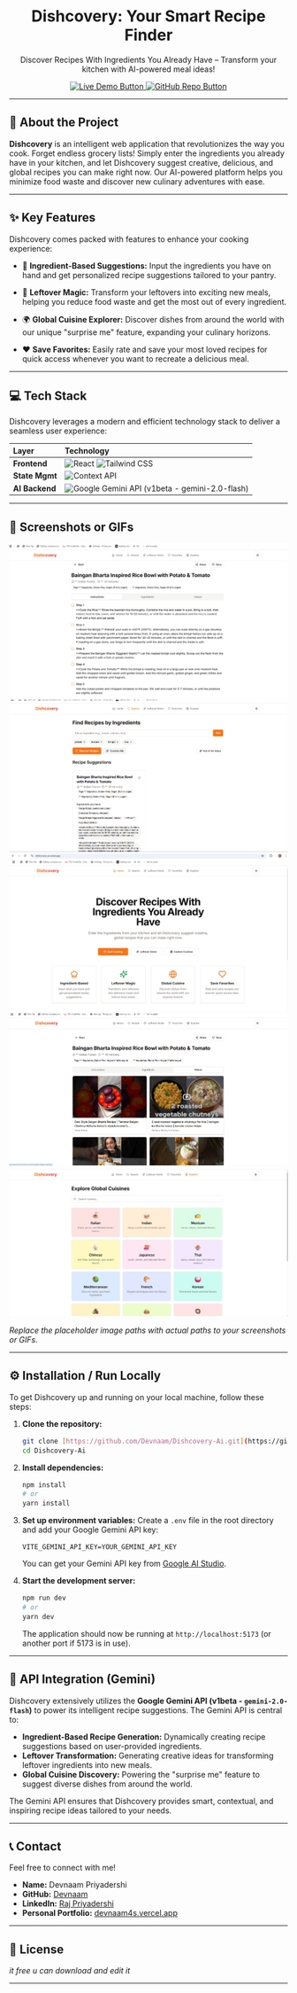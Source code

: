 <div align="center">
  <!-- Replace with your actual logo if available, e.g., <img src="./public/dishcovery-logo.png" alt="Dishcovery Logo" width="150"/> -->
  <h1>Dishcovery: Your Smart Recipe Finder</h1>
  <p>Discover Recipes With Ingredients You Already Have – Transform your kitchen with AI-powered meal ideas!</p>

  <p>
    <!-- Add your badges here if applicable, e.g., build status, contributors, stars, issues -->
    <!-- Example Badges (replace with your repo details): -->
    <!-- <a href="https://github.com/Devnaam/Dishcovery-Ai/actions/workflows/deploy.yml">
      <img src="https://github.com/Devnaam/Dishcovery-Ai/actions/workflows/deploy.yml/badge.svg" alt="Deploy Status">
    </a>
    <a href="https://github.com/Devnaam/Dishcovery-Ai/graphs/contributors">
      <img src="https://img.shields.io/github/contributors/Devnaam/Dishcovery-Ai?color=blue" alt="Contributors">
    </a>
    <a href="https://github.com/Devnaam/Dishcovery-Ai/stargazers">
      <img src="https://img.shields.io/github/stars/Devnaam/Dishcovery-Ai?style=social" alt="GitHub stars">
    </a>
    <a href="https://github.com/Devnaam/Dishcovery-Ai/issues">
      <img src="https://img.shields.io/github/issues/Devnaam/Dishcovery-Ai?color=red" alt="Issues">
    </a> -->
  </p>

  <p>
    <a href="https://dishcovery-ai.vercel.app/" target="_blank">
      <img src="https://img.shields.io/badge/Live%20Demo-Visit%20App-30363D?style=for-the-badge&logo=vercel&logoColor=white" alt="Live Demo Button">
    </a>
    <a href="https://github.com/Devnaam/Dishcovery-Ai" target="_blank">
      <img src="https://img.shields.io/badge/GitHub%20Repo-Explore%20Code-30363D?style=for-the-badge&logo=github&logoColor=white" alt="GitHub Repo Button">
    </a>
  </p>
</div>

---

## 🚀 About the Project

**Dishcovery** is an intelligent web application that revolutionizes the way you cook. Forget endless grocery lists! Simply enter the ingredients you already have in your kitchen, and let Dishcovery suggest creative, delicious, and global recipes you can make right now. Our AI-powered platform helps you minimize food waste and discover new culinary adventures with ease.

---

## ✨ Key Features

Dishcovery comes packed with features to enhance your cooking experience:

- 🍳 **Ingredient-Based Suggestions:** Input the ingredients you have on hand and get personalized recipe suggestions tailored to your pantry.

- 🍝 **Leftover Magic:** Transform your leftovers into exciting new meals, helping you reduce food waste and get the most out of every ingredient.

- 🌍 **Global Cuisine Explorer:** Discover dishes from around the world with our unique "surprise me" feature, expanding your culinary horizons.

- ❤️ **Save Favorites:** Easily rate and save your most loved recipes for quick access whenever you want to recreate a delicious meal.

---

## 💻 Tech Stack

Dishcovery leverages a modern and efficient technology stack to deliver a seamless user experience:

| Layer          | Technology                                                                                                                                                                                                                 |
| :------------- | :------------------------------------------------------------------------------------------------------------------------------------------------------------------------------------------------------------------------- |
| **Frontend**   | ![React](https://img.shields.io/badge/React-61DAFB?style=for-the-badge&logo=react&logoColor=black) ![Tailwind CSS](https://img.shields.io/badge/Tailwind_CSS-06B6D4?style=for-the-badge&logo=tailwind-css&logoColor=white) |
| **State Mgmt** | ![Context API](https://img.shields.io/badge/Context_API-0288D1?style=for-the-badge&logo=react&logoColor=white)                                                                                                             |
| **AI Backend** | ![Google Gemini API](https://img.shields.io/badge/Google_Gemini_API-4285F4?style=for-the-badge&logo=google&logoColor=white) (v1beta - gemini-2.0-flash)                                                                    |

---

## 📸 Screenshots or GIFs

![Dishcovery Home Page](./images/img1.png)
![Ingredient Input and Suggestions](./images/img2.png)
![Saved Recipes View](./images/img3.png)
![Saved Recipes View](./images/img4.png)
![Saved Recipes View](./images/img5.png)



_Replace the placeholder image paths with actual paths to your screenshots or GIFs._

---

## ⚙️ Installation / Run Locally

To get Dishcovery up and running on your local machine, follow these steps:

1.  **Clone the repository:**

    ```bash
    git clone [https://github.com/Devnaam/Dishcovery-Ai.git](https://github.com/Devnaam/Dishcovery-Ai.git)
    cd Dishcovery-Ai
    ```

2.  **Install dependencies:**

    ```bash
    npm install
    # or
    yarn install
    ```

3.  **Set up environment variables:**
    Create a `.env` file in the root directory and add your Google Gemini API key:

    ```
    VITE_GEMINI_API_KEY=YOUR_GEMINI_API_KEY
    ```

    You can get your Gemini API key from [Google AI Studio](https://aistudio.google.com/app/apikey).

4.  **Start the development server:**
    ```bash
    npm run dev
    # or
    yarn dev
    ```
    The application should now be running at `http://localhost:5173` (or another port if 5173 is in use).

---

## 🤖 API Integration (Gemini)

Dishcovery extensively utilizes the **Google Gemini API (v1beta - `gemini-2.0-flash`)** to power its intelligent recipe suggestions. The Gemini API is central to:

- **Ingredient-Based Recipe Generation:** Dynamically creating recipe suggestions based on user-provided ingredients.
- **Leftover Transformation:** Generating creative ideas for transforming leftover ingredients into new meals.
- **Global Cuisine Discovery:** Powering the "surprise me" feature to suggest diverse dishes from around the world.

The Gemini API ensures that Dishcovery provides smart, contextual, and inspiring recipe ideas tailored to your needs.

---

## 📞 Contact

Feel free to connect with me!

- **Name:** Devnaam Priyadershi
- **GitHub:** [Devnaam](https://github.com/Devnaam)
- **LinkedIn:** [Raj Priyadershi](https://www.linkedin.com/in/raj-priyadershi-56a256282/)
- **Personal Portfolio:** [devnaam4s.vercel.app](https://devnaam4s.vercel.app/)

---

## 📄 License

_it free u can download and edit it_

---
